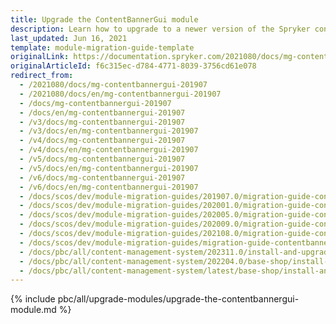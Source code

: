 ```yaml
---
title: Upgrade the ContentBannerGui module
description: Learn how to upgrade to a newer version of the Spryker content banner GUI module from an older one in your Spryker Project.
last_updated: Jun 16, 2021
template: module-migration-guide-template
originalLink: https://documentation.spryker.com/2021080/docs/mg-contentbannergui-201907
originalArticleId: f6c315ec-d784-4771-8039-3756cd61e078
redirect_from:
  - /2021080/docs/mg-contentbannergui-201907
  - /2021080/docs/en/mg-contentbannergui-201907
  - /docs/mg-contentbannergui-201907
  - /docs/en/mg-contentbannergui-201907
  - /v3/docs/mg-contentbannergui-201907
  - /v3/docs/en/mg-contentbannergui-201907
  - /v4/docs/mg-contentbannergui-201907
  - /v4/docs/en/mg-contentbannergui-201907
  - /v5/docs/mg-contentbannergui-201907
  - /v5/docs/en/mg-contentbannergui-201907
  - /v6/docs/mg-contentbannergui-201907
  - /v6/docs/en/mg-contentbannergui-201907
  - /docs/scos/dev/module-migration-guides/201907.0/migration-guide-contentbannergui.html
  - /docs/scos/dev/module-migration-guides/202001.0/migration-guide-contentbannergui.html
  - /docs/scos/dev/module-migration-guides/202005.0/migration-guide-contentbannergui.html
  - /docs/scos/dev/module-migration-guides/202009.0/migration-guide-contentbannergui.html
  - /docs/scos/dev/module-migration-guides/202108.0/migration-guide-contentbannergui.html
  - /docs/scos/dev/module-migration-guides/migration-guide-contentbannergui.html
  - /docs/pbc/all/content-management-system/202311.0/install-and-upgrade/upgrade-modules/upgrade-the-contentbannergui-module.html
  - /docs/pbc/all/content-management-system/202204.0/base-shop/install-and-upgrade/upgrade-modules/upgrade-the-contentbannergui-module.html
  - /docs/pbc/all/content-management-system/latest/base-shop/install-and-upgrade/upgrade-modules/upgrade-the-contentbannergui-module.html
---
```


{% include pbc/all/upgrade-modules/upgrade-the-contentbannergui-module.md %} <!-- To edit, see /_includes/pbc/all/upgrade-modules/upgrade-the-contentbannergui-module.md -->
